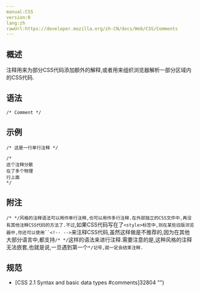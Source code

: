 ```yaml
---
manual:CSS
version:0
lang:zh
rawUrl:https://developer.mozilla.org/zh-CN/docs/Web/CSS/Comments
---
```






## 概述<a name="概述"></a>


注释用来为部分CSS代码添加额外的解释,或者用来组织浏览器解析一部分区域内的CSS代码.


## 语法<a name="语法"></a>

```
/* Comment */
```

## 示例<a name="示例"></a>

```
/* 这是一行单行注释 */

/*
这个注释分散
在了多个物理
行上面
*/
```

## 附注<a name="附注"></a>


`/* */风格的注释语法可以用作单行注释,也可以用作多行注释.在外部独立的CSS文件中,再没有其他注释CSS代码的方法了.不过`,如果CSS代码写在了`<style>标签中,则在某些旧版浏览器中,你还可以使用``<!-- -->`来注释CSS代码,虽然这样做是不推荐的,因为在其他大部分语言中,都支持`/* */`这样的语法来进行注释.需要注意的是,这种风格的注释无法嵌套,也就是说,一旦遇到第一个`*/记号,就一定会结束注释.`


## 规范<a name="规范"></a>

* [CSS 2.1 Syntax and basic data types #comments]32804 "")



